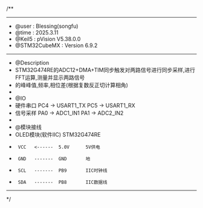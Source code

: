 /**
  ******************************************************************************
  * @user           : Blessing(songfu)
  * @time           : 2025.3.11
  * @Keil5          : pVision V5.38.0.0
  * @STM32CubeMX    : Version 6.9.2
  ******************************************************************************
  * @Description
  * STM32G474RE的ADC12+DMA+TIM同步触发对两路信号进行同步采样,进行FFT运算,测量并显示两路信号
  * 的峰峰值,频率,相位差(根据复数反正切计算相角)
  *
  * @IO
  * 硬件串口            PC4 -> USART1_TX  PC5 -> USART1_RX
  * 信号采样            PA0 -> ADC1_IN1   PA1 -> ADC2_IN2
  *
  * @模块接线
  * OLED模块(软件IIC)  STM32G474RE
  *      VCC   <------  5.0V      5V供电
  *      GND   -------  GND       地
  *      SCL   -------  PB9       IIC时钟线
  *      SDA   -------  PB8       IIC数据线
  ******************************************************************************
  */
